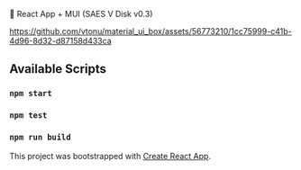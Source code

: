 💾 React App + MUI (SAES V Disk v0.3)

https://github.com/vtonu/material_ui_box/assets/56773210/1cc75999-c41b-4d96-8d32-d87158d433ca

## Available Scripts

### `npm start`

### `npm test`

### `npm run build`

This project was bootstrapped with [Create React App](https://github.com/facebook/create-react-app).
